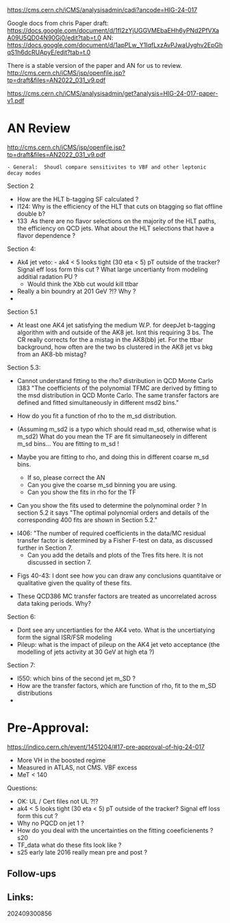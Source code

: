 https://cms.cern.ch/iCMS/analysisadmin/cadi?ancode=HIG-24-017


Google docs from chris
Paper draft: https://docs.google.com/document/d/1fI2zYjUGGVMEbaEHh6yPNd2PfVXaA09U5QD04N90Gj0/edit?tab=t.0
AN: https://docs.google.com/document/d/1apPLw_Y1IqfLxzAvPJwaUyghv2EpGhqS1h6dcRUApyE/edit?tab=t.0


There is a stable version of the paper and AN for us to review. 
http://cms.cern.ch/iCMS/jsp/openfile.jsp?tp=draft&files=AN2022_031_v9.pdf

https://cms.cern.ch/iCMS/analysisadmin/get?analysis=HIG-24-017-paper-v1.pdf


# AN Review
http://cms.cern.ch/iCMS/jsp/openfile.jsp?tp=draft&files=AN2022_031_v9.pdf

	- General:  Shoudl compare sensitivites to VBF and other leptonic decay modes

Section 2
- How are the HLT b-tagging SF calculated ? 
- l124: Why is the efficiency of the HLT that cuts on btagging so flat offline double b?  
- 133  As there are no flavor selections on the majority of the HLT paths, the efficiency on QCD jets. What about the HLT selections that have a flavor dependence ?


Section 4:
- Ak4 jet veto: - ak4 < 5 looks tight (30 eta < 5) pT outside of the tracker? Signal eff loss form this cut ? What large uncertianty from modeling additial radation PU ?
	- Would think the Xbb cut would kill ttbar
- Really a bin boundry at 201 GeV ?!?  Why ?
- 

Section 5.1
- At least one AK4 jet satisfying the medium W.P. for deepJet b-tagging algorithm with and outside of the AK8 jet. Isnt this requiring 3 bs.  The CR really corrects for the a mistag in the AK8(bb) jet.  For the ttbar background, how often are the two bs clustered in the AK8 jet vs bkg from an AK8-bb mistag?

Section 5.3:
-  Cannot understand fitting to the rho? distribution in QCD Monte Carlo
l383
"The coefficients of the polynomial TFMC are derived by fitting to the msd distribution in QCD
Monte Carlo. The same transfer factors are defined and fitted simultaneously in different msd2 bins."

- How do you fit a function of rho to the m_sd distribution. 
- (Assuming m_sd2 is a typo which should read m_sd, otherwise what is m_sd2) What do you mean the TF are fit simultaneosely in different m_sd bins... You are fitting to m_sd ! 
- Maybe you are fitting to rho, and doing this in different coarse m_sd bins. 
	- If so, please correct the AN
	- Can you give the coarse m_sd binning you are using.
	- Can you show the fits in rho for the TF

- Can you show the fits used to determine the polynominal order ?
	 In section 5.2 it says "The optimal polynomial orders and details of the corresponding
400 fits are shown in Section 5.2."

* l406: "The number of required coefficients in the data/MC residual transfer factor is determined by a Fisher F-test on data, as discussed further in Section 7.
	* Can you add the details and plots of the Tres fits here.  It is not discussed in section 7.


- Figs 40-43: I dont see how you can draw any conclusions quantitaive or qualitative given the quality of these fits.


- These QCD386 MC transfer factors are treated as uncorrelated across data taking periods. Why?

Section 6: 
- Dont see any uncertianties for the AK4 veto. What is the uncertiatying form the signal ISR/FSR modeling
- Pileup: what is the impact of pileup on the AK4 jet veto acceptance (the modelling of jets activity at 30 GeV at high eta ?)


Section 7: 
- l550: which bins of the second jet m_SD ?
- How are the transfer factors, which are function of rho, fit to the m_SD distributions
- 


# Pre-Approval:
https://indico.cern.ch/event/1451204/#17-pre-approval-of-hig-24-017
- More VH in the boosted regime
- Measured in ATLAS, not CMS.  VBF excess
- MeT < 140

Questions:
- OK: UL / Cert files not UL ?!?
- ak4 < 5 looks tight (30 eta < 5) pT outside of the tracker? Signal eff loss form this cut ?
- Why no PQCD on jet 1 ?
- How do you deal with the uncertainties on the fitting coeeficienents ? s20 
- TF_data what do these fits look like ? 
- s25 early late 2016 really mean pre and post ?


## Follow-ups


## Links: 



202409300856
